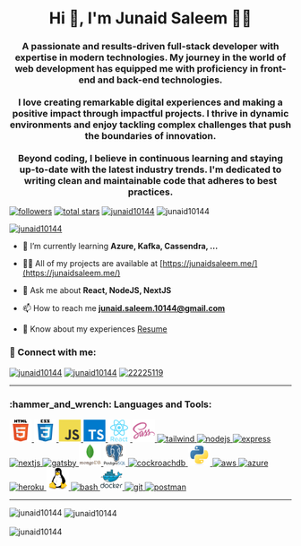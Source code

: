 <h1 align="center">Hi 👋, I'm Junaid Saleem 🏄‍♂️</h1>
<h3 align="center">A passionate and results-driven full-stack developer with expertise in modern technologies. My journey in the world of web development has equipped me with proficiency in front-end and back-end technologies.<br /> <br />I love creating remarkable digital experiences and making a positive impact through impactful projects. I thrive in dynamic environments and enjoy tackling complex challenges that push the boundaries of innovation.<br /><br />Beyond coding, I believe in continuous learning and staying up-to-date with the latest industry trends. I'm dedicated to writing clean and maintainable code that adheres to best practices.
</h3>

<p align="left">
      <a href="https://github.com/junaid10144?tab=followers">
         <img alt="followers" title="Follow me on Github" src="https://custom-icon-badges.demolab.com/github/followers/junaid10144?color=236ad3&labelColor=1155ba&style=for-the-badge&logo=person-add&label=Follow&logoColor=white"/></a>
      <a href="https://github.com/junaid10144?tab=repositories&sort=stargazers">
         <img alt="total stars" title="Total stars on GitHub" src="https://custom-icon-badges.demolab.com/github/stars/junaid10144?color=55960c&style=for-the-badge&labelColor=488207&logo=star"/></a>
  <a href="https://twitter.com/junaid10144" target="blank"><img src="https://img.shields.io/twitter/follow/junaid10144?logo=twitter&style=for-the-badge" alt="junaid10144" /></a> 
   <img src="https://komarev.com/ghpvc/?username=junaid10144&label=Profile%20views&color=0e75b6&style=flat" alt="junaid10144" />
   </p>

<p align="left"> <a href="https://github.com/ryo-ma/github-profile-trophy"><img src="https://github-profile-trophy.vercel.app/?username=junaid10144" alt="junaid10144" /></a> </p>


- 🌱 I’m currently learning **Azure, Kafka, Cassendra, ...**

- 👨‍💻 All of my projects are available at [https://junaidsaleem.me/](https://junaidsaleem.me/)

- 💬 Ask me about **React, NodeJS, NextJS**

- 📫 How to reach me **junaid.saleem.10144@gmail.com**

- 📄 Know about my experiences [Resume](https://drive.google.com/file/d/19gBx5dAl4_iG-eVMf_q9AotianWD4TvU/view)

<h3 align="left">🔗 Connect with me:</h3>
<p align="left">
<a href="https://twitter.com/junaid10144" target="blank"><img align="center" src="https://raw.githubusercontent.com/rahuldkjain/github-profile-readme-generator/master/src/images/icons/Social/twitter.svg" alt="junaid10144" height="30" width="40" /></a>
<a href="https://linkedin.com/in/junaid10144" target="blank"><img align="center" src="https://raw.githubusercontent.com/rahuldkjain/github-profile-readme-generator/master/src/images/icons/Social/linked-in-alt.svg" alt="junaid10144" height="30" width="40" /></a>
<a href="https://stackoverflow.com/users/22225119" target="blank"><img align="center" src="https://raw.githubusercontent.com/rahuldkjain/github-profile-readme-generator/master/src/images/icons/Social/stack-overflow.svg" alt="22225119" height="30" width="40" /></a>
</p>

---

<h3 align="left">:hammer_and_wrench: Languages and Tools:</h3>
<p align="left"> <a href="https://www.w3.org/html/" target="_blank" rel="noreferrer"> <img src="https://raw.githubusercontent.com/devicons/devicon/master/icons/html5/html5-original-wordmark.svg" alt="html5" width="40" height="40"/> </a> <a href="https://www.w3schools.com/css/" target="_blank" rel="noreferrer"> <img src="https://raw.githubusercontent.com/devicons/devicon/master/icons/css3/css3-original-wordmark.svg" alt="css3" width="40" height="40"/> </a> <a href="https://developer.mozilla.org/en-US/docs/Web/JavaScript" target="_blank" rel="noreferrer"> <img src="https://raw.githubusercontent.com/devicons/devicon/master/icons/javascript/javascript-original.svg" alt="javascript" width="40" height="40"/> <a href="https://www.typescriptlang.org/" target="_blank" rel="noreferrer"> <img src="https://raw.githubusercontent.com/devicons/devicon/master/icons/typescript/typescript-original.svg" alt="typescript" width="40" height="40"/> </a> </a>
<a href="https://reactjs.org/" target="_blank" rel="noreferrer"> <img src="https://raw.githubusercontent.com/devicons/devicon/master/icons/react/react-original-wordmark.svg" alt="react" width="40" height="40"/> </a> <a href="https://sass-lang.com" target="_blank" rel="noreferrer"> <img src="https://raw.githubusercontent.com/devicons/devicon/master/icons/sass/sass-original.svg" alt="sass" width="40" height="40"/> </a> <a href="https://tailwindcss.com/" target="_blank" rel="noreferrer"> <img src="https://www.vectorlogo.zone/logos/tailwindcss/tailwindcss-icon.svg" alt="tailwind" width="40" height="40"/> </a> <a href="https://nodejs.org" target="_blank" rel="noreferrer"> <img src="https://icon-library.com/images/node-js-icon/node-js-icon-8.jpg" alt="nodejs" width="40" height="40"/> </a> <a href="https://expressjs.com" target="_blank" rel="noreferrer"> <img src="https://www.orafox.com/wp-content/uploads/2019/01/expressjs.png" alt="express" width="40" height="40"/> </a> <a href="https://nextjs.org/" target="_blank" rel="noreferrer"> <img src="https://seeklogo.com/images/N/next-js-icon-logo-EE302D5DBD-seeklogo.com.png" alt="nextjs" width="40" height="40"/> </a> <a href="https://www.gatsbyjs.com/" target="_blank" rel="noreferrer"> <img src="https://www.vectorlogo.zone/logos/gatsbyjs/gatsbyjs-icon.svg" alt="gatsby" width="40" height="40"/> </a> <a href="https://www.mongodb.com/" target="_blank" rel="noreferrer"> <img src="https://raw.githubusercontent.com/devicons/devicon/master/icons/mongodb/mongodb-original-wordmark.svg" alt="mongodb" width="40" height="40"/> </a> <a href="https://www.postgresql.org" target="_blank" rel="noreferrer"> <img src="https://raw.githubusercontent.com/devicons/devicon/master/icons/postgresql/postgresql-original-wordmark.svg" alt="postgresql" width="40" height="40"/> </a> <a href="https://www.cockroachlabs.com/product/cockroachdb/" target="_blank" rel="noreferrer"> <img src="https://cdn.worldvectorlogo.com/logos/cockroachdb.svg" alt="cockroachdb" width="40" height="40"/> </a> <a href="https://www.python.org" target="_blank" rel="noreferrer"> <img src="https://raw.githubusercontent.com/devicons/devicon/master/icons/python/python-original.svg" alt="python" width="40" height="40"/> </a> <a href="https://aws.amazon.com" target="_blank" rel="noreferrer"> <img src="https://cdn3d.iconscout.com/3d/free/thumb/free-amazon-web-services-8074662-6507782.png?f=avif" alt="aws" width="40" height="40"/> </a> <a href="https://azure.microsoft.com/en-in/" target="_blank" rel="noreferrer"> <img src="https://www.vectorlogo.zone/logos/microsoft_azure/microsoft_azure-icon.svg" alt="azure" width="40" height="40"/> </a> <a href="https://heroku.com" target="_blank" rel="noreferrer"> <img src="https://www.vectorlogo.zone/logos/heroku/heroku-icon.svg" alt="heroku" width="40" height="40"/> </a> <a href="https://www.linux.org/" target="_blank" rel="noreferrer"> <img src="https://raw.githubusercontent.com/devicons/devicon/master/icons/linux/linux-original.svg" alt="linux" width="40" height="40"/> </a> <a href="https://www.gnu.org/software/bash/" target="_blank" rel="noreferrer"> <img src="https://www.vectorlogo.zone/logos/gnu_bash/gnu_bash-icon.svg" alt="bash" width="40" height="40"/> </a> <a href="https://www.docker.com/" target="_blank" rel="noreferrer"> <img src="https://raw.githubusercontent.com/devicons/devicon/master/icons/docker/docker-original-wordmark.svg" alt="docker" width="40" height="40"/> </a> <a href="https://git-scm.com/" target="_blank" rel="noreferrer"> <img src="https://www.vectorlogo.zone/logos/git-scm/git-scm-icon.svg" alt="git" width="40" height="40"/> </a> <a href="https://postman.com" target="_blank" rel="noreferrer"> <img src="https://www.vectorlogo.zone/logos/getpostman/getpostman-icon.svg" alt="postman" width="40" height="40"/> </a> </p>

---

<p><img align="left" src="https://github-readme-stats.vercel.app/api/top-langs?username=junaid10144&show_icons=true&locale=en&layout=compact" alt="junaid10144" /></p>

<p>&nbsp;<img align="center" src="https://github-readme-stats.vercel.app/api?username=junaid10144&show_icons=true&locale=en" alt="junaid10144" /></p>

<p><img align="center" src="https://github-readme-streak-stats.herokuapp.com/?user=junaid10144&" alt="junaid10144" /></p>
